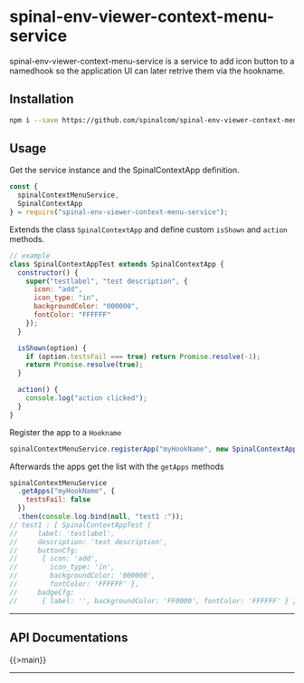 # spinal-env-viewer-context-menu-service

spinal-env-viewer-context-menu-service is a service to add icon button to a namedhook so the application UI can later retrive them via the hookname.

## Installation

```sh
npm i --save https://github.com/spinalcom/spinal-env-viewer-context-menu-service
```

## Usage

Get the service instance and the SpinalContextApp definition.

```js
const {
  spinalContextMenuService,
  SpinalContextApp
} = require("spinal-env-viewer-context-menu-service");
```

Extends the class `SpinalContextApp` and define custom `isShown` and `action` methods.

```js
// example
class SpinalContextAppTest extends SpinalContextApp {
  constructor() {
    super("testlabel", "test description", {
      icon: "add",
      icon_type: "in",
      backgroundColor: "000000",
      fontColor: "FFFFFF"
    });
  }

  isShown(option) {
    if (option.testsFail === true) return Promise.resolve(-1);
    return Promise.resolve(true);
  }

  action() {
    console.log("action clicked");
  }
}
```

Register the app to a `Hookname`

```js
spinalContextMenuService.registerApp("myHookName", new SpinalContextAppTest());
```

Afterwards the apps get the list with the `getApps` methods

```js
spinalContextMenuService
  .getApps("myHookName", {
    testsFail: false
  })
  .then(console.log.bind(null, "test1 :"));
// test1 : [ SpinalContextAppTest {
//     label: 'testlabel',
//     description: 'test description',
//     buttonCfg:
//      { icon: 'add',
//        icon_type: 'in',
//        backgroundColor: '000000',
//        fontColor: 'FFFFFF' },
//     badgeCfg:
//      { label: '', backgroundColor: 'FF0000', fontColor: 'FFFFFF' } } ]
```

---

## API Documentations

{{>main}}

---
